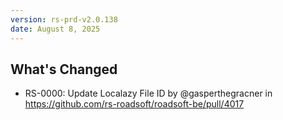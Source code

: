 ```yaml
---
version: rs-prd-v2.0.138
date: August 8, 2025
---
```


## What's Changed
* RS-0000: Update Localazy File ID by @gasperthegracner in https://github.com/rs-roadsoft/roadsoft-be/pull/4017